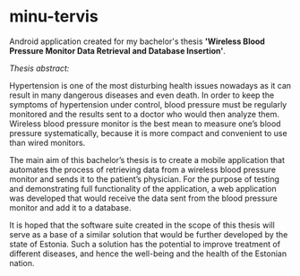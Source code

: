 # minu-tervis

Android application created for my bachelor's thesis __'Wireless Blood Pressure Monitor Data Retrieval and Database Insertion'__.

_Thesis abstract:_

Hypertension is one of the most disturbing health issues nowadays as it can result in many
dangerous diseases and even death. In order to keep the symptoms of hypertension under
control, blood pressure must be regularly monitored and the results sent to a doctor who would
then analyze them. Wireless blood pressure monitor is the best mean to measure one’s blood
pressure systematically, because it is more compact and convenient to use than wired monitors.

The main aim of this bachelor’s thesis is to create a mobile application that automates the
process of retrieving data from a wireless blood pressure monitor and sends it to the patient’s
physician. For the purpose of testing and demonstrating full functionality of the application, a
web application was developed that would receive the data sent from the blood pressure monitor
and add it to a database.

It is hoped that the software suite created in the scope of this thesis will serve as a base of a
similar solution that would be further developed by the state of Estonia. Such a solution has the
potential to improve treatment of different diseases, and hence the well-being and the health of
the Estonian nation.
